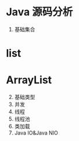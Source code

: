 Java 源码分析
===================
1. 基础集合
# list
# ArrayList
2. 基础类型
3. 并发
4. 线程
5. 线程池
6. 类加载
7. Java IO&Java NIO